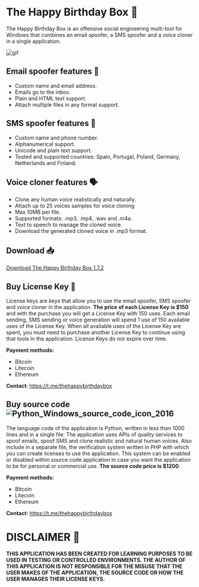 # The Happy Birthday Box 🎁

The Happy Birthday Box is an offensive social engineering multi-tool for Windows that combines an email spoofer, a SMS spoofer and a voice cloner in a single application.

![gif](https://github.com/user-attachments/assets/8337cee8-66fb-458f-b719-a13287412cd2)

## Email spoofer features 📧

- Custom name and email address.
- Emails go to the inbox.
- Plain and HTML text support.
- Attach multiple files in any format support.

## SMS spoofer features 💬

- Custom name and phone number.
- Alphanumerical support.
- Unicode and plain text support.
- Tested and supported countries: Spain, Portugal, Poland, Germany, Netherlands and Finland.

## Voice cloner features 🗣️

- Clone any human voice realistically and naturally.
- Attach up to 25 voices samples for voice cloning
- Max 10MB per file.
- Supported formats: .mp3, .mp4, .wav and .m4a.
- Text to speech to manage the cloned voice.
- Download the generated cloned voice in .mp3 format.

## Download 📥

[Download The Happy Birthday Box 1.7.2](https://github.com/666and777aremygods/The-Happy-Birthday-Box/releases/download/1.7.2/The_Happy_Birthday_Box.rar)

## Buy License Key 🔑

License keys are keys that allow you to use the email spoofer, SMS spoofer and voice cloner in the application. **The price of each License Key is $150** and with the purchase you will get a License Key with 150 uses. Each email sending, SMS sending or voice generation will spend 1 use of 150 available uses of the License Key. When all available uses of the License Key are spent, you must need to purchase another License Key to continue using that tools in the application. License Keys do not expire over time.

**Payment methods:**

- Bitcoin
- Litecoin
- Ethereum

**Contact**: https://t.me/thehappybirthdaybox

## Buy source code ![Python_Windows_source_code_icon_2016](https://github.com/user-attachments/assets/698f05ee-8bb0-4e3f-b9b2-c1fd84900a28)

  The language code of the application is Python, written in less than 1000 lines and in a single file. The application uses APIs of quality services to spoof emails, spoof SMS and clone realistic and natural human voices. Also include in a separate file, the verification system written in PHP with which you can create licenses to use the application. This system can be enabled or disabled within source code application in case you want the application to be for personal or commercial use. **The source code price is $1200**.

**Payment methods:**

- Bitcoin
- Litecoin
- Ethereum

**Contact:** https://t.me/thehappybirthdaybox

# DISCLAIMER 📜

**THIS APPLICATION HAS BEEN CREATED FOR LEARNING PURPOSES TO BE USED IN TESTING OR CONTROLLED ENVIRONMENTS. THE AUTHOR OF THIS APPLICATION IS NOT RESPONSIBLE FOR THE MISUSE THAT THE USER MAKES OF THE APPLICATION, THE SOURCE CODE OR HOW THE USER MANAGES THEIR LICENSE KEYS.**

